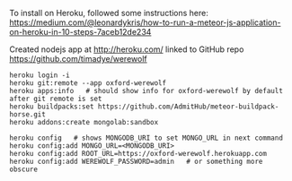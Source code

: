 To install on Heroku, followed some instructions here:
https://medium.com/@leonardykris/how-to-run-a-meteor-js-application-on-heroku-in-10-steps-7aceb12de234

Created nodejs app at http://heroku.com/ linked to GitHub repo https://github.com/timadye/werewolf

```
heroku login -i
heroku git:remote --app oxford-werewolf
heroku apps:info   # should show info for oxford-werewolf by default after git remote is set
heroku buildpacks:set https://github.com/AdmitHub/meteor-buildpack-horse.git
heroku addons:create mongolab:sandbox

heroku config   # shows MONGODB_URI to set MONGO_URL in next command
heroku config:add MONGO_URL=<MONGODB_URI>
heroku config:add ROOT_URL=https://oxford-werewolf.herokuapp.com
heroku config:add WEREWOLF_PASSWORD=admin   # or something more obscure
```
